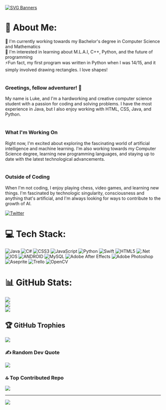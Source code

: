 [![SVG Banners](https://svg-banners.vercel.app/api?type=luminance&text1=Digital%20🥷&width=1200&height=320)](https://github.com/Akshay090/svg-banners)






# 💫 About Me:
🔭 I'm currently working towards my Bachelor's degree in Computer Science and Mathematics<br>
🌱 I'm interested in learning about M.L.A.I, C++, Python, and the future of programming<br>
⚡Fun fact, my first program was written in Python when I was 14/15, and it simply involved drawing rectangles. I love shapes!<br><br>
### Greetings, fellow adventurer! 👋<br>
My name is Luke, and I'm a hardworking and creative computer science student with a passion for coding and solving problems. I have the most experience in Java, but I also enjoy working with HTML, CSS, Java, and Python.<br><br>
### What I'm Working On<br>
Right now, I'm excited about exploring the fascinating world of artificial intelligence and machine learning. I'm also working towards my Computer Science degree, learning new programming languages, and staying up to date with the latest technological advancements.<br><br>
### Outside of Coding<br>
When I'm not coding, I enjoy playing chess, video games, and learning new things. I'm fascinated by technologic singularity, consciousness and anything that's artificial, and I'm always looking for ways to contribute to the growth of AI.

[![Twitter](https://img.shields.io/badge/Twitter-%231DA1F2.svg?logo=Twitter&logoColor=white)](https://twitter.com/RewindHi) 

# 💻 Tech Stack:
![Java](https://img.shields.io/badge/java-%23ED8B00.svg?style=for-the-badge&logo=java&logoColor=white) ![C#](https://img.shields.io/badge/c%23-%23239120.svg?style=for-the-badge&logo=c-sharp&logoColor=white) ![CSS3](https://img.shields.io/badge/css3-%231572B6.svg?style=for-the-badge&logo=css3&logoColor=white) ![JavaScript](https://img.shields.io/badge/javascript-%23323330.svg?style=for-the-badge&logo=javascript&logoColor=%23F7DF1E) ![Python](https://img.shields.io/badge/python-3670A0?style=for-the-badge&logo=python&logoColor=ffdd54) ![Swift](https://img.shields.io/badge/swift-F54A2A?style=for-the-badge&logo=swift&logoColor=white) ![HTML5](https://img.shields.io/badge/html5-%23E34F26.svg?style=for-the-badge&logo=html5&logoColor=white) ![.Net](https://img.shields.io/badge/.NET-5C2D91?style=for-the-badge&logo=.net&logoColor=white) ![IOS](https://img.shields.io/badge/IOS-%2320232a.svg?style=for-the-badge&logo=apple&logoColor=white) ![ANDROID](https://img.shields.io/badge/android-%2320232a.svg?style=for-the-badge&logo=android&logoColor=%a4c639) ![MySQL](https://img.shields.io/badge/mysql-%2300f.svg?style=for-the-badge&logo=mysql&logoColor=white) ![Adobe After Effects](https://img.shields.io/badge/Adobe%20After%20Effects-9999FF.svg?style=for-the-badge&logo=Adobe%20After%20Effects&logoColor=white) ![Adobe Photoshop](https://img.shields.io/badge/adobephotoshop-%2331A8FF.svg?style=for-the-badge&logo=adobephotoshop&logoColor=white) ![Aseprite](https://img.shields.io/badge/Aseprite-FFFFFF?style=for-the-badge&logo=Aseprite&logoColor=#7D929E) ![Trello](https://img.shields.io/badge/Trello-%23026AA7.svg?style=for-the-badge&logo=Trello&logoColor=white) ![OpenCV](https://img.shields.io/badge/opencv-%23white.svg?style=for-the-badge&logo=opencv&logoColor=white)
# 📊 GitHub Stats:
![](https://github-readme-stats.vercel.app/api?username=rewindbytes&theme=tokyonight&hide_border=true&include_all_commits=true&count_private=true)<br/>
![](https://github-readme-streak-stats.herokuapp.com/?user=rewindbytes&theme=tokyonight&hide_border=true)<br/>
![](https://github-readme-stats.vercel.app/api/top-langs/?username=rewindbytes&theme=tokyonight&hide_border=true&include_all_commits=true&count_private=true&layout=compact)

## 🏆 GitHub Trophies
![](https://github-profile-trophy.vercel.app/?username=rewindbytes&theme=discord&no-frame=true&no-bg=false&margin-w=4)

### ✍️ Random Dev Quote
![](https://quotes-github-readme.vercel.app/api?type=horizontal&theme=tokyonight)

### 🔝 Top Contributed Repo
![](https://github-contributor-stats.vercel.app/api?username=rewindbytes&limit=5&theme=tokyonight&combine_all_yearly_contributions=true)

---
[![](https://visitcount.itsvg.in/api?id=rewindbytes&icon=5&color=6)](https://visitcount.itsvg.in)

<!-- Proudly created with GPRM ( https://gprm.itsvg.in ) -->
